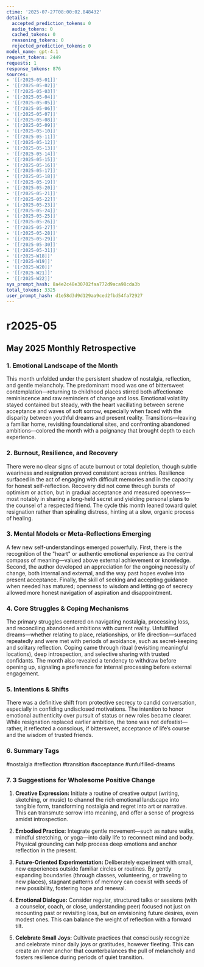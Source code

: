 ```yaml
---
ctime: '2025-07-27T08:00:02.848432'
details:
  accepted_prediction_tokens: 0
  audio_tokens: 0
  cached_tokens: 0
  reasoning_tokens: 0
  rejected_prediction_tokens: 0
model_name: gpt-4.1
request_tokens: 2449
requests: 1
response_tokens: 876
sources:
- '[[r2025-05-01]]'
- '[[r2025-05-02]]'
- '[[r2025-05-03]]'
- '[[r2025-05-04]]'
- '[[r2025-05-05]]'
- '[[r2025-05-06]]'
- '[[r2025-05-07]]'
- '[[r2025-05-08]]'
- '[[r2025-05-09]]'
- '[[r2025-05-10]]'
- '[[r2025-05-11]]'
- '[[r2025-05-12]]'
- '[[r2025-05-13]]'
- '[[r2025-05-14]]'
- '[[r2025-05-15]]'
- '[[r2025-05-16]]'
- '[[r2025-05-17]]'
- '[[r2025-05-18]]'
- '[[r2025-05-19]]'
- '[[r2025-05-20]]'
- '[[r2025-05-21]]'
- '[[r2025-05-22]]'
- '[[r2025-05-23]]'
- '[[r2025-05-24]]'
- '[[r2025-05-25]]'
- '[[r2025-05-26]]'
- '[[r2025-05-27]]'
- '[[r2025-05-28]]'
- '[[r2025-05-29]]'
- '[[r2025-05-30]]'
- '[[r2025-05-31]]'
- '[[r2025-W18]]'
- '[[r2025-W19]]'
- '[[r2025-W20]]'
- '[[r2025-W21]]'
- '[[r2025-W22]]'
sys_prompt_hash: 8a4e2c48e30702faa772d9aca98cda3b
total_tokens: 3325
user_prompt_hash: d1e58d3d9d129aa9ced2fbd54fa72927
---
```

# r2025-05

## May 2025 Monthly Retrospective

### 1. Emotional Landscape of the Month

This month unfolded under the persistent shadow of nostalgia, reflection, and gentle melancholy. The predominant mood was one of bittersweet contemplation—returning to childhood places stirred both affectionate reminiscence and raw reminders of change and loss. Emotional volatility stayed contained but steady, with the heart vacillating between serene acceptance and waves of soft sorrow, especially when faced with the disparity between youthful dreams and present reality. Transitions—leaving a familiar home, revisiting foundational sites, and confronting abandoned ambitions—colored the month with a poignancy that brought depth to each experience.

### 2. Burnout, Resilience, and Recovery

There were no clear signs of acute burnout or total depletion, though subtle weariness and resignation proved consistent across entries. Resilience surfaced in the act of engaging with difficult memories and in the capacity for honest self-reflection. Recovery did not come through bursts of optimism or action, but in gradual acceptance and measured openness—most notably in sharing a long-held secret and yielding personal plans to the counsel of a respected friend. The cycle this month leaned toward quiet resignation rather than spiraling distress, hinting at a slow, organic process of healing.

### 3. Mental Models or Meta-Reflections Emerging

A few new self-understandings emerged powerfully. First, there is the recognition of the "heart" or authentic emotional experience as the central compass of meaning—valued above external achievement or knowledge. Second, the author developed an appreciation for the ongoing necessity of change, both internal and external, and the way past hopes evolve into present acceptance. Finally, the skill of seeking and accepting guidance when needed has matured; openness to wisdom and letting go of secrecy allowed more honest navigation of aspiration and disappointment.

### 4. Core Struggles & Coping Mechanisms

The primary struggles centered on navigating nostalgia, processing loss, and reconciling abandoned ambitions with current reality. Unfulfilled dreams—whether relating to place, relationships, or life direction—surfaced repeatedly and were met with periods of avoidance, such as secret-keeping and solitary reflection. Coping came through ritual (revisiting meaningful locations), deep introspection, and selective sharing with trusted confidants. The month also revealed a tendency to withdraw before opening up, signaling a preference for internal processing before external engagement.

### 5. Intentions & Shifts

There was a definitive shift from protective secrecy to candid conversation, especially in confiding undisclosed motivations. The intention to honor emotional authenticity over pursuit of status or new roles became clearer. While resignation replaced earlier ambition, the tone was not defeatist—rather, it reflected a conscious, if bittersweet, acceptance of life’s course and the wisdom of trusted friends.

### 6. Summary Tags

#nostalgia #reflection #transition #acceptance #unfulfilled-dreams

### 7. 3 Suggestions for Wholesome Positive Change

1. **Creative Expression:** Initiate a routine of creative output (writing, sketching, or music) to channel the rich emotional landscape into tangible form, transforming nostalgia and regret into art or narrative. This can transmute sorrow into meaning, and offer a sense of progress amidst introspection.

2. **Embodied Practice:** Integrate gentle movement—such as nature walks, mindful stretching, or yoga—into daily life to reconnect mind and body. Physical grounding can help process deep emotions and anchor reflection in the present.

3. **Future-Oriented Experimentation:** Deliberately experiment with small, new experiences outside familiar circles or routines. By gently expanding boundaries (through classes, volunteering, or traveling to new places), stagnant patterns of memory can coexist with seeds of new possibility, fostering hope and renewal.

4. **Emotional Dialogue:** Consider regular, structured talks or sessions (with a counselor, coach, or close, understanding peer) focused not just on recounting past or revisiting loss, but on envisioning future desires, even modest ones. This can balance the weight of reflection with a forward tilt.

5. **Celebrate Small Joys:** Cultivate practices that consciously recognize and celebrate minor daily joys or gratitudes, however fleeting. This can create an inner anchor that counterbalances the pull of melancholy and fosters resilience during periods of quiet transition.